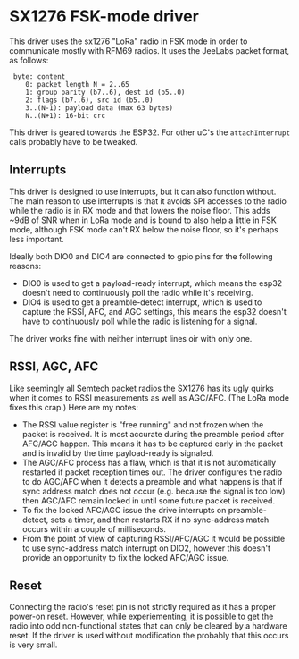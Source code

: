 SX1276 FSK-mode driver
======================

This driver uses the sx1276 "LoRa" radio in FSK mode in order to communicate mostly
with RFM69 radios. It uses the JeeLabs packet format, as follows:

```
 byte: content
    0: packet length N = 2..65
    1: group parity (b7..6), dest id (b5..0)
    2: flags (b7..6), src id (b5..0)
    3..(N-1): payload data (max 63 bytes)
    N..(N+1): 16-bit crc
```

This driver is geared towards the ESP32. For other uC's the `attachInterrupt` calls probably have to
be tweaked.

Interrupts
----------
This driver is designed to use interrupts, but it can also function without.
The main reason to use interrupts is that it avoids SPI accesses to the radio while the radio is in
RX mode and that lowers the noise floor. This adds ~9dB of SNR when in LoRa mode and is bound to
also help a little in FSK mode, although FSK mode can't RX below the noise floor, so it's perhaps
less important.

Ideally both DIO0 and DIO4 are connected to gpio pins for the following reasons:
- DIO0 is used to get a payload-ready interrupt, which means the esp32 doesn't need to continuously poll
  the radio while it's receiving.
- DIO4 is used to get a preamble-detect interrupt, which is used to capture the RSSI, AFC, and AGC
  settings, this means the esp32 doesn't have to continuously poll while the radio is listening for
  a signal.

The driver works fine with neither interrupt lines oir with only one.

RSSI, AGC, AFC
--------------
Like seemingly all Semtech packet radios the SX1276 has its ugly quirks when it comes to RSSI
measurements as well as AGC/AFC. (The LoRa mode fixes this crap.) Here are my notes:
- The RSSI value register is "free running" and not frozen when the packet is received. It is most
  accurate during the preamble period after AFC/AGC happen. This means it has to be captured early
  in the packet and is invalid by the time payload-ready is signaled.
- The AGC/AFC process has a flaw, which is that it is not automatically restarted if packet
  reception times out. The driver configures the radio to do AGC/AFC when it detects a preamble and
  what happens is that if sync address match does not occur (e.g. because the signal is too low)
  then AGC/AFC remain locked in until some future packet is received.
- To fix the locked AFC/AGC issue the drive interrupts on preamble-detect, sets a timer, and then
  restarts RX if no sync-address match occurs within a couple of milliseconds.
- From the point of view of capturing RSSI/AFC/AGC it would be possible to use sync-address match
  interrupt on DIO2, however this doesn't provide an opportunity to fix the locked AFC/AGC issue.

Reset
-----
Connecting the radio's reset pin is not strictly required as it has a proper power-on reset.
However, while experiementing, it is possible to get the radio into odd non-functional states that
can only be cleared by a hardware reset. If the driver is used without modification the probably that
this occurs is very small.
